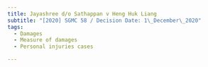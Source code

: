 ```yaml
---
title: Jayashree d/o Sathappan v Heng Huk Liang
subtitle: "[2020] SGMC 58 / Decision Date: 1\_December\_2020"
tags:
  - Damages
  - Measure of damages
  - Personal injuries cases

---
```

